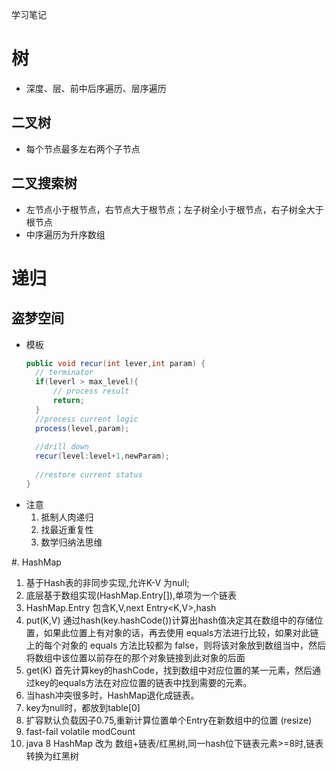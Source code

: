 学习笔记
# 树
   - 深度、层、前中后序遍历、层序遍历
## 二叉树
   - 每个节点最多左右两个子节点
## 二叉搜索树
   - 左节点小于根节点，右节点大于根节点；左子树全小于根节点，右子树全大于根节点
   - 中序遍历为升序数组

# 递归
## 盗梦空间
   - 模板
      ```java
      public void recur(int lever,int param) {
        // terminator
        if(leverl > max_level){
            // process result
            return;
        }
        //process current logic
        process(level,param);
        
        //drill down
        recur(level:level+1,newParam);
        
        //restore current status
      }
      ```
   - 注意
     1. 抵制人肉递归
     2. 找最近重复性
     3. 数学归纳法思维

#. HashMap 

   1. 基于Hash表的非同步实现,允许K-V 为null;
   1. 底层基于数组实现(HashMap.Entry[]),单项为一个链表
   1. HashMap.Entry 包含K,V,next Entry<K,V>,hash
   1. put(K,V) 通过hash(key.hashCode())计算出hash值决定其在数组中的存储位置，如果此位置上有对象的话，再去使用 equals方法进行比较，如果对此链上的每个对象的 equals 方法比较都为 false，则将该对象放到数组当中，然后将数组中该位置以前存在的那个对象链接到此对象的后面
   1. get(K) 首先计算key的hashCode，找到数组中对应位置的某一元素，然后通过key的equals方法在对应位置的链表中找到需要的元素。
   1. 当hash冲突很多时，HashMap退化成链表。
   1. key为null时，都放到table[0]
   1. 扩容默认负载因子0.75,重新计算位置单个Entry在新数组中的位置 (resize)
   1. fast-fail volatile modCount
   1. java 8 HashMap 改为 数组+链表/红黑树,同一hash位下链表元素>=8时,链表转换为红黑树